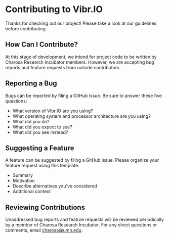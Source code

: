 # Contributing to Vibr.IO
Thanks for checking out our project! Please take a look at our guidelines before contributing.

## How Can I Contribute?
At this stage of development, we intend for project code to be written by Charosa Research Incubator members.
However, we are accepting bug reports and feature requests from outside contributors. 

## Reporting a Bug
Bugs can be reported by filing a GitHub issue. 
Be sure to answer these five questions:

* What version of Vibr.IO are you using?
* What operating system and processor architecture are you using?
* What did you do?
* What did you expect to see?
* What did you see instead? 

## Suggesting a Feature
A feature can be suggested by filing a GitHub issue. 
Please organize your feature request using this template:

* Summary
* Motivation
* Describe alternatives you've considered
* Additional context

## Reviewing Contributions
Unaddressed bug reports and feature requests will be reviewed periodically by a member of Charosa Research Incubator. For any direct questions or comments, email charosa@umn.edu.
